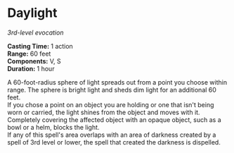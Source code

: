 # Daylight 
_3rd-level evocation_ 

**Casting Time:** 1 action    
**Range:** 60 feet    
**Components:** V, S    
**Duration:** 1 hour 

A 60-foot-radius sphere of light spreads out from a point you choose within range. The sphere is bright light and sheds dim light for an additional 60 feet.    
If you chose a point on an object you are holding or one that isn't being worn or carried, the light shines from the object and moves with it. Completely covering the affected object with an opaque object, such as a bowl or a helm, blocks the light.    
If any of this spell's area overlaps with an area of darkness created by a spell of 3rd level or lower, the spell that created the darkness is dispelled. 
